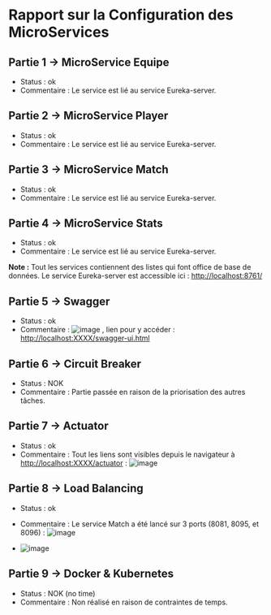 # Rapport sur la Configuration des MicroServices

## Partie 1 -> MicroService Equipe
- Status : ok
- Commentaire : Le service est lié au service Eureka-server.

## Partie 2 -> MicroService Player
- Status : ok
- Commentaire : Le service est lié au service Eureka-server.

## Partie 3 -> MicroService Match
- Status : ok
- Commentaire : Le service est lié au service Eureka-server.

## Partie 4 -> MicroService Stats
- Status : ok
- Commentaire : Le service est lié au service Eureka-server.

**Note :** Tout les services contiennent des listes qui font office de base de données. Le service Eureka-server est accessible ici : [http://localhost:8761/](http://localhost:8761/)

## Partie 5 -> Swagger
- Status : ok
- Commentaire : ![image](https://github.com/Quentin-creat/java_intense/assets/66668804/2f143558-ab22-4da4-8a00-791a75619808)
, lien pour y accéder : [http://localhost:XXXX/swagger-ui.html](http://localhost:XXXX/swagger-ui.html)

## Partie 6 -> Circuit Breaker
- Status : NOK
- Commentaire : Partie passée en raison de la priorisation des autres tâches.

## Partie 7 -> Actuator
- Status : ok
- Commentaire : Tout les liens sont visibles depuis le navigateur à [http://localhost:XXXX/actuator](http://localhost:XXXX/actuator) : ![image](https://github.com/Quentin-creat/java_intense/assets/66668804/289d3e89-6bed-411f-8b57-690f4bee48c2)


## Partie 8 -> Load Balancing
- Status : ok
- Commentaire : Le service Match a été lancé sur 3 ports (8081, 8095, et 8096) : ![image](https://github.com/Quentin-creat/java_intense/assets/66668804/3dd8c00d-0329-4ee4-a05b-8d4ef929ffe8)

- ![image](https://github.com/Quentin-creat/java_intense/assets/66668804/e39a357d-76c8-41c4-99b7-25dc0a7af5a6)


## Partie 9 -> Docker & Kubernetes
- Status : NOK (no time)
- Commentaire : Non réalisé en raison de contraintes de temps.
